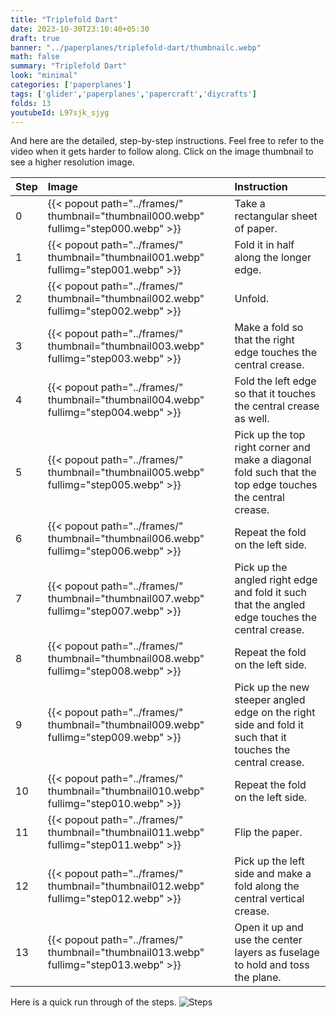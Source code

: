 ```yaml
---
title: "Triplefold Dart"
date: 2023-10-30T23:10:40+05:30
draft: true
banner: "../paperplanes/triplefold-dart/thumbnailc.webp"
math: false
summary: "Triplefold Dart"
look: "minimal"
categories: ['paperplanes']
tags: ['glider','paperplanes','papercraft','diycrafts']
folds: 13
youtubeId: L97sjk_sjyg
---
```



And here are the detailed, step-by-step instructions. Feel free to refer to the video when it gets harder to follow along. Click on the image thumbnail to see a higher resolution image. 

|Step|Image|Instruction|
|:-|:-|:------|
|0| {{< popout path="../frames/" thumbnail="thumbnail000.webp" fullimg="step000.webp" >}} | Take a rectangular sheet of paper. |
|1| {{< popout path="../frames/" thumbnail="thumbnail001.webp" fullimg="step001.webp" >}} | Fold it in half along the longer edge. |
|2| {{< popout path="../frames/" thumbnail="thumbnail002.webp" fullimg="step002.webp" >}} | Unfold. |
|3| {{< popout path="../frames/" thumbnail="thumbnail003.webp" fullimg="step003.webp" >}} | Make a fold so that the right edge touches the central crease. |
|4| {{< popout path="../frames/" thumbnail="thumbnail004.webp" fullimg="step004.webp" >}} | Fold the left edge so that it touches the central crease as well. |
|5| {{< popout path="../frames/" thumbnail="thumbnail005.webp" fullimg="step005.webp" >}} | Pick up the top right corner and make a diagonal fold such that the top edge touches the central crease. |
|6| {{< popout path="../frames/" thumbnail="thumbnail006.webp" fullimg="step006.webp" >}} | Repeat the fold on the left side. |
|7| {{< popout path="../frames/" thumbnail="thumbnail007.webp" fullimg="step007.webp" >}} | Pick up the angled right edge and fold it such that the angled edge touches the central crease. |
|8| {{< popout path="../frames/" thumbnail="thumbnail008.webp" fullimg="step008.webp" >}} | Repeat the fold on the left side. |
|9| {{< popout path="../frames/" thumbnail="thumbnail009.webp" fullimg="step009.webp" >}} | Pick up the new steeper angled edge on the right side and fold it such that it touches the central crease. |
|10| {{< popout path="../frames/" thumbnail="thumbnail010.webp" fullimg="step010.webp" >}} | Repeat the fold on the left side. |
|11| {{< popout path="../frames/" thumbnail="thumbnail011.webp" fullimg="step011.webp" >}} | Flip the paper. |
|12| {{< popout path="../frames/" thumbnail="thumbnail012.webp" fullimg="step012.webp" >}} | Pick up the left side and make a fold along the central vertical crease. |
|13| {{< popout path="../frames/" thumbnail="thumbnail013.webp" fullimg="step013.webp" >}} | Open it up and use the center layers as fuselage to hold and toss the plane. |

Here is a quick run through of the steps. 
![Steps](../frames/steps_thumbnail.gif)
